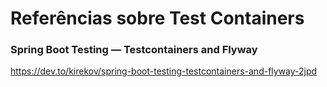 # Referências sobre Test Containers

### Spring Boot Testing — Testcontainers and Flyway

https://dev.to/kirekov/spring-boot-testing-testcontainers-and-flyway-2jpd
